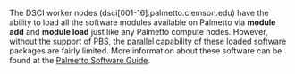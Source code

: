 The DSCI worker nodes (dsci[001-16].palmetto.clemson.edu) have the ability to load all the software modules available on Palmetto via **module add** and **module load** just like any Palmetto compute nodes. However, without the support of PBS, the parallel capability of these loaded software packages are fairly limited. More information about these software can be found at the [Palmetto Software Guide](http://citi.clemson.edu/palmetto/pages/software.html). 
